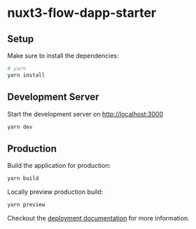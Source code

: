 # nuxt3-flow-dapp-starter

## Setup

Make sure to install the dependencies:

```bash
# yarn
yarn install
```

## Development Server

Start the development server on <http://localhost:3000>

```bash
yarn dev
```

## Production

Build the application for production:

```bash
yarn build
```

Locally preview production build:

```bash
yarn preview
```

Checkout the [deployment documentation](https://v3.nuxtjs.org/docs/deployment) for more information.
